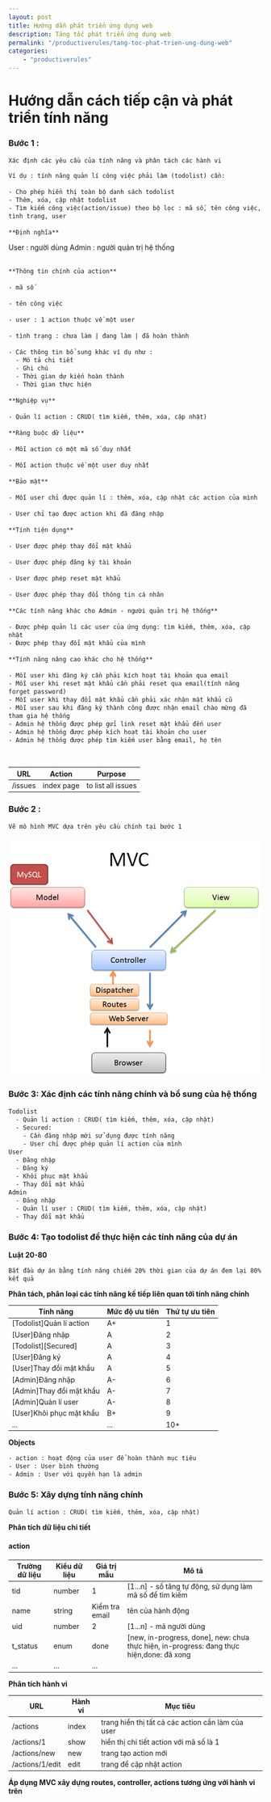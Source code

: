```yaml
---
layout: post
title: Hướng dẫn phát triển ứng dụng web
description: Tăng tốc phát triển ứng dụng web
permalink: "/productiverules/tang-toc-phat-trien-ung-dung-web"
categories:     
    - "productiverules"
---
```


# Hướng dẫn cách tiếp cận và phát triển tính năng

### Bước 1 : 

```
Xác định các yêu cầu của tính năng và phân tách các hành vi
```

```
Ví dụ : tính năng quản lí công việc phải làm (todolist) cần:

- Cho phép hiển thị toàn bộ danh sách todolist
- Thêm, xóa, cập nhật todolist
- Tìm kiếm công việc(action/issue) theo bộ lọc : mã số, tên công việc, tình trạng, user

**Định nghĩa**

```
User : người dùng
Admin : người quản trị hệ thống
```

**Thông tin chính của action**

- mã số

- tên công việc

- user : 1 action thuộc về một user

- tình trạng : chưa làm | đang làm | đã hoàn thành

- Các thông tin bổ sung khác ví dụ như : 
  - Mô tả chi tiết
  - Ghi chú
  - Thời gian dự kiến hoàn thành
  - Thời gian thực hiện

**Nghiệp vụ**

- Quản lí action : CRUD( tìm kiếm, thêm, xóa, cập nhật)

**Ràng buộc dữ liệu**

- Mỗi action có một mã số duy nhất

- Mỗi action thuộc về một user duy nhất

**Bảo mật**

- Mỗi user chỉ được quản lí : thêm, xóa, cập nhật các action của mình

- User chỉ tạo được action khi đã đăng nhập

**Tính tiện dụng**

- User được phép thay đổi mật khẩu

- User được phép đăng ký tài khoản

- User được phép reset mật khẩu

- User được phép thay đổi thông tin cá nhân

**Các tính năng khác cho Admin - người quản trị hệ thống**

- Được phép quản lí các user của ứng dụng: tìm kiếm, thêm, xóa, cập nhật
- Được phép thay đổi mật khẩu của mình

**Tính năng nâng cao khác cho hệ thống**

- Mỗi user khi đăng ký cần phải kích hoạt tài khoản qua email
- Mỗi user khi reset mật khẩu cần phải reset qua email(tính năng forget password)
- Mỗi user khi thay đổi mật khẩu cần phải xác nhận mật khẩu cũ
- Mỗi user sau khi đăng ký thành công được nhận email chào mừng đã tham gia hệ thống
- Admin hệ thống được phép gửi link reset mật khẩu đến user
- Admin hệ thống được phép kích hoạt tài khoản cho user
- Admin hệ thống được phép tìm kiếm user bằng email, họ tên



```

URL           | Action         | Purpose
------------  | ------------   | ------------
/issues | index page | to list all issues


### Bước 2 : 

```
Vẽ mô hình MVC dựa trên yêu cầu chính tại bước 1
```

![MVC Example](/assets/img/posts/tang-toc-phat-trien-ung-dung-web/mvc-rails.png)

### Bước 3: Xác định các tính năng chính và bổ sung của hệ thống

```
Todolist
  - Quản lí action : CRUD( tìm kiếm, thêm, xóa, cập nhật)
  - Secured:
    - Cần đăng nhập mới sử dụng được tính năng
    - User chỉ được phép quản lí action của mình
User
  - Đăng nhập
  - Đăng ký
  - Khôi phục mật khẩu
  - Thay đổi mật khẩu
Admin
  - Đăng nhập
  - Quản lí user : CRUD( tìm kiếm, thêm, xóa, cập nhật)
  - Thay đổi mật khẩu
```

### Bước 4: Tạo todolist để thực hiện các tính năng của dự án

**Luật 20-80**

```
Bắt đầu dự án bằng tính năng chiếm 20% thời gian của dự án đem lại 80% kết quả
```

**Phân tách, phân loại các tính năng kế tiếp liên quan tới tính năng chính**

Tính năng | Mức độ ưu tiên | Thứ tự ưu tiên
------------ | --------- | ---------
[Todolist]Quản lí action | A+ | 1
[User]Đăng nhập | A | 2
[Todolist][Secured] | A | 3
[User]Đăng ký | A | 4
[User]Thay đổi mật khẩu | A | 5
[Admin]Đăng nhập | A- | 6
[Admin]Thay đổi mật khẩu | A- | 7
[Admin]Quản lí user | A- | 8
[User]Khôi phục mật khẩu | B+ | 9
... | ... | 10+

**Objects**

```
- action : hoạt động của user để hoàn thành mục tiêu
- User : User bình thường
- Admin : User với quyền hạn là admin
```

### Bước 5: Xây dựng tính năng chính

```
Quản lí action : CRUD( tìm kiếm, thêm, xóa, cập nhật)
```

**Phân tích dữ liệu chi tiết**

#### action

Trường dữ liệu | Kiểu dữ liệu | Giá trị mẫu | Mô tả
------------ | ------- | --------- | ---------
tid | number | 1 | [1...n] - số tăng tự động, sử dụng làm mã số để tìm kiếm
name | string | Kiểm tra email | tên của hành động
uid | number | 2 | [1...n] - mã người dùng
t_status | enum | done | [new, in-progress, done], new: chưa thực hiện, in-progress: đang thực hiện,done: đã xong
... | ... | ...

**Phân tích hành vi**

URL | Hành vi | Mục tiêu
------------ | --------- | ---------
/actions | index | trang hiển thị tất cả các action cần làm của user
/actions/1 | show | hiển thị chi tiết action với mã số là 1
/actions/new | new | trang tạo action mới
/actions/1/edit | edit | trang để cập nhật action

**Áp dụng MVC xây dựng routes, controller, actions tương ứng với hành vi trên**


